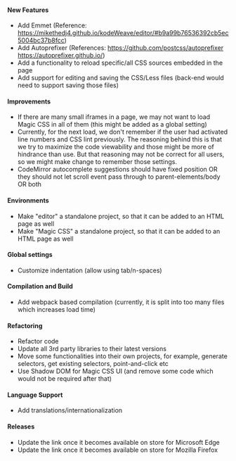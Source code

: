 #### New Features
* Add Emmet (Reference: https://mikethedj4.github.io/kodeWeave/editor/#b9a99b76536392cb5ec5004bc37b8fcc)
* Add Autoprefixer (References: https://github.com/postcss/autoprefixer https://autoprefixer.github.io/)
* Add a functionality to reload specific/all CSS sources embedded in the page
* Add support for editing and saving the CSS/Less files (back-end would need to support saving those files)

#### Improvements
* If there are many small iframes in a page, we may not want to load Magic CSS in all of them (this might be added as a global setting)
* Currently, for the next load, we don't remember if the user had activated line numbers and CSS lint previously. The reasoning behind this is that we try to maximize the code viewability and those might be more of hindrance than use. But that reasoning may not be correct for all users, so we might make change to remember those settings.
* CodeMirror autocomplete suggestions should have fixed position OR they should not let scroll event pass through to parent-elements/body OR both

#### Environments
* Make "editor" a standalone project, so that it can be added to an HTML page as well
* Make "Magic CSS" a standalone project, so that it can be added to an HTML page as well

#### Global settings
* Customize indentation (allow using tab/n-spaces)

#### Compilation and Build
* Add webpack based compilation (currently, it is split into too many files which increases load time)

#### Refactoring
* Refactor code
* Update all 3rd party libraries to their latest versions
* Move some functionalities into their own projects, for example, generate selectors, get existing selectors, point-and-click etc
* Use Shadow DOM for Magic CSS UI (and remove some code which would not be required after that)

#### Language Support
* Add translations/internationalization

#### Releases
* Update the link once it becomes available on store for Microsoft Edge
* Update the link once it becomes available on store for Mozilla Firefox
